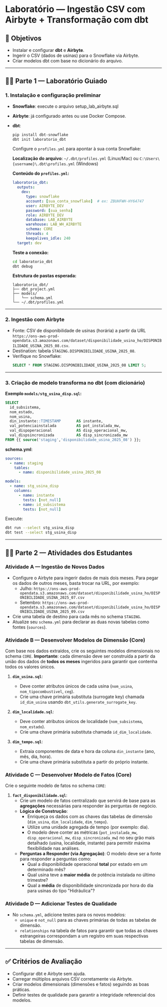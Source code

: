 # Laboratório — Ingestão CSV com Airbyte + Transformação com dbt

## 🎯 Objetivos
- Instalar e configurar **dbt** e **Airbyte**.  
- Ingerir o CSV (dados de usinas) para o Snowflake via Airbyte.  
- Criar modelos dbt com base no dicionário do arquivo.  

---

## 🧑‍🏫 Parte 1 — Laboratório Guiado

### 1. Instalação e configuração preliminar
- **Snowflake**: execute o arquivo setup_lab_airbyte.sql
- **Airbyte**: já configurado antes ou use Docker Compose.  
- **dbt**:
  ```bash
  pip install dbt-snowflake
  dbt init laboratorio_dbt
  ```
  Configure o `profiles.yml` para apontar à sua conta Snowflake:
  
  **Localização do arquivo**: `~/.dbt/profiles.yml` (Linux/Mac) ou `C:\Users\{username}\.dbt\profiles.yml` (Windows)
  
  **Conteúdo do `profiles.yml`:**
  ```yaml
  laboratorio_dbt:
    outputs:
      dev:
        type: snowflake
        account: [sua_conta_snowflake]  # ex: ZBUHFWH-HY64747
        user: AIRBYTE_DEV
        password: [sua_senha]
        role: AIRBYTE_DEV
        database: LAB_AIRBYTE
        warehouse: LAB_WH_AIRBYTE
        schema: CORE
        threads: 4
        keepalives_idle: 240
    target: dev
  ```
  
  **Teste a conexão:**
  ```bash
  cd laboratorio_dbt
  dbt debug
  ```
  
  **Estrutura de pastas esperada:**
  ```
  laboratorio_dbt/
  ├── dbt_project.yml
  ├── models/
  │   └── schema.yml
  └── ~/.dbt/profiles.yml
  ```

---

### 2. Ingestão com Airbyte
- Fonte: CSV de disponibilidade de usinas (horária) a partir da URL `https://ons-aws-prod-opendata.s3.amazonaws.com/dataset/disponibilidade_usina_ho/DISPONIBILIDADE_USINA_2025_08.csv`.  
- Destination: tabela `STAGING.DISPONIBILIDADE_USINA_2025_08`.  
- Verifique no Snowflake:
  ```sql
  SELECT * FROM STAGING.DISPONIBILIDADE_USINA_2025_08 LIMIT 5;
  ```

---

### 3. Criação de modelo transforma no dbt (com dicionário)

**Exemplo `models/stg_usina_disp.sql`:**
```sql
SELECT
  id_subsistema,
  nom_estado,
  nom_usina,
  din_instante::TIMESTAMP       AS instante,
  val_potenciainstalada         AS pot_instalada_mw,
  val_dispoperacional           AS disp_operacional_mw,
  val_dispsincronizada          AS disp_sincronizada_mw
FROM {{ source('staging','disponibilidade_usina_2025_08') }};
```

**schema.yml**:
```yaml
sources:
  - name: staging
    tables:
      - name: disponibilidade_usina_2025_08

models:
  - name: stg_usina_disp
    columns:
      - name: instante
        tests: [not_null]
      - name: id_subsistema
        tests: [not_null]
```

Execute:
```bash
dbt run --select stg_usina_disp
dbt test --select stg_usina_disp
```

---

## 🧑‍💻 Parte 2 — Atividades dos Estudantes

### Atividade A — Ingestão de Novos Dados
- Configure o Airbyte para ingerir dados de mais dois meses. Para pegar os dados de outros meses, basta trocar na URL, por exemplo:
  - Julho: `https://ons-aws-prod-opendata.s3.amazonaws.com/dataset/disponibilidade_usina_ho/DISPONIBILIDADE_USINA_2025_07.csv`
  - Setembro: `https://ons-aws-prod-opendata.s3.amazonaws.com/dataset/disponibilidade_usina_ho/DISPONIBILIDADE_USINA_2025_09.csv`
- Crie uma tabela de destino para cada mês no schema `STAGING`.
- Atualize seu `schema.yml` para declarar as duas novas tabelas como fontes (`sources`).

### Atividade B — Desenvolver Modelos de Dimensão (Core)
Com base nos dados extraídos, crie os seguintes modelos dimensionais no schema `CORE`. 
**Importante**: cada dimensão deve ser construída a partir da união dos dados de **todos os meses** ingeridos para garantir que contenha todos os valores únicos.

1.  **`dim_usina.sql`**:
    - Deve conter atributos únicos de cada usina (`nom_usina`, `nom_tipocombustivel`, `ceg`).
    - Crie uma chave primária substituta (surrogate key) chamada `id_dim_usina` usando `dbt_utils.generate_surrogate_key`.

2.  **`dim_localidade.sql`**:
    - Deve conter atributos únicos de localidade (`nom_subsistema`, `nom_estado`).
    - Crie uma chave primária substituta chamada `id_dim_localidade`.

3.  **`dim_tempo.sql`**:
    - Extraia componentes de data e hora da coluna `din_instante` (ano, mês, dia, hora).
    - Crie uma chave primária substituta a partir do próprio instante.

### Atividade C — Desenvolver Modelo de Fatos (Core)
Crie o seguinte modelo de fatos no schema `CORE`:

1.  **`fact_disponibilidade.sql`**:
    - Crie um modelo de fatos centralizado que servirá de base para as **agregações** necessárias para responder às perguntas de negócio.
    - **Lógica de Construção**:
        - Enriqueça os dados com as chaves das tabelas de dimensão (`dim_usina`, `dim_localidade`, `dim_tempo`).
        - Utilize uma unidade agregada de tempo (por exemplo: dia).
        - O modelo deve conter as métricas (`pot_instalada_mw`, `disp_operacional_mw`, `disp_sincronizada_mw`) no seu grão mais detalhado (usina, localidade, instante) para permitir máxima flexibilidade nas análises.
    - **Perguntas a Responder (via Agregação)**: O modelo deve ser a fonte para responder a perguntas como:
        - Qual a disponibilidade operacional **total** por estado em um determinado mês?
        - Qual usina teve a **maior média** de potência instalada no último trimestre?
        - Qual a **média** de disponibilidade sincronizada por hora do dia para usinas do tipo "Hidráulica"?

### Atividade D — Adicionar Testes de Qualidade
- No `schema.yml`, adicione testes para os novos modelos:
  - `unique` e `not_null` para as chaves primárias de todas as tabelas de dimensão.
  - `relationships` na tabela de fatos para garantir que todas as chaves estrangeiras correspondam a um registro em suas respectivas tabelas de dimensão.

---

## ✅ Critérios de Avaliação
- Configurar dbt e Airbyte sem ajuda.  
- Carregar múltiplos arquivos CSV corretamente via Airbyte.  
- Criar modelos dimensionais (dimensões e fatos) seguindo as boas práticas.
- Definir testes de qualidade para garantir a integridade referencial dos modelos.
